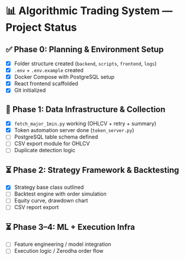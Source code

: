 # 📊 Algorithmic Trading System — Project Status

## ✅ Phase 0: Planning & Environment Setup
- [x] Folder structure created (`backend`, `scripts`, `frontend`, `logs`)
- [x] `.env` + `.env.example` created
- [x] Docker Compose with PostgreSQL setup
- [x] React frontend scaffolded
- [x] Git initialized

## 🔄 Phase 1: Data Infrastructure & Collection
- [x] `fetch_major_1min.py` working (OHLCV + retry + summary)
- [x] Token automation server done (`token_server.py`)
- [ ] PostgreSQL table schema defined
- [ ] CSV export module for OHLCV
- [ ] Duplicate detection logic

## ⏳ Phase 2: Strategy Framework & Backtesting
- [x] Strategy base class outlined
- [ ] Backtest engine with order simulation
- [ ] Equity curve, drawdown chart
- [ ] CSV report export

## ⏳ Phase 3–4: ML + Execution Infra
- [ ] Feature engineering / model integration
- [ ] Execution logic / Zerodha order flow
